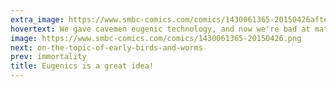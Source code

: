 ```yaml
---
extra_image: https://www.smbc-comics.com/comics/1430061365-20150426after.png
hovertext: We gave cavemen eugenic technology, and now we're bad at math, but really good at killing the weakest gazelle.
image: https://www.smbc-comics.com/comics/1430061365-20150426.png
next: on-the-topic-of-early-birds-and-worms
prev: immortality
title: Eugenics is a great idea!
---
```

